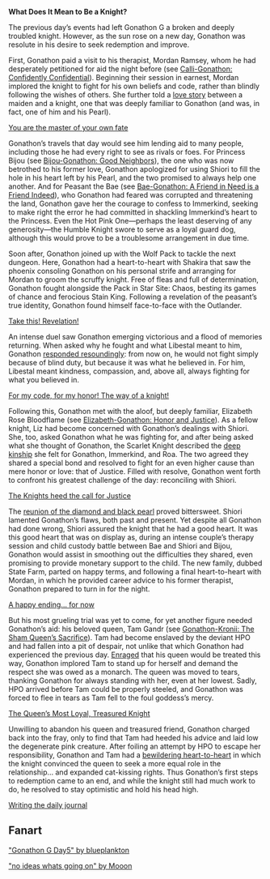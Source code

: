 **What Does It Mean to Be a Knight?**

The previous day’s events had left Gonathon G a broken and deeply troubled knight. However, as the sun rose on a new day, Gonathon was resolute in his desire to seek redemption and improve.

First, Gonathon paid a visit to his therapist, Mordan Ramsey, whom he had desperately petitioned for aid the night before (see [Calli-Gonathon: Confidently Confidential](#edge:calli-gigi)). Beginning their session in earnest, Mordan implored the knight to fight for his own beliefs and code, rather than blindly following the wishes of others. She further told a [love story](https://youtu.be/alQr5XqoUPs?t=964) between a maiden and a knight, one that was deeply familiar to Gonathon (and was, in fact, one of him and his Pearl).

[You are the master of your own fate](#embed:https://youtu.be/alQr5XqoUPs?t=1076)

Gonathon’s travels that day would see him lending aid to many people, including those he had every right to see as rivals or foes. For Princess Bijou (see [Bijou-Gonathon: Good Neighbors](#edge:gigi-bijou)), the one who was now betrothed to his former love, Gonathon apologized for using Shiori to fill the hole in his heart left by his Pearl, and the two promised to always help one another. And for Peasant the Bae (see [Bae-Gonathon: A Friend in Need is a Friend Indeed](#edge:bae-gigi)), who Gonathon had feared was corrupted and threatening the land, Gonathon gave her the courage to confess to Immerkind, seeking to make right the error he had committed in shackling Immerkind’s heart to the Princess. Even the Hot Pink One—perhaps the least deserving of any generosity—the Humble Knight swore to serve as a loyal guard dog, although this would prove to be a troublesome arrangement in due time.

Soon after, Gonathon joined up with the Wolf Pack to tackle the next dungeon. Here, Gonathon had a heart-to-heart with Shakira that saw the phoenix consoling Gonathon on his personal strife and arranging for Mordan to groom the scruffy knight. Free of fleas and full of determination, Gonathon fought alongside the Pack in Star Site: Chaos, besting its games of chance and ferocious Stain King. Following a revelation of the peasant’s true identity, Gonathon found himself face-to-face with the Outlander.

[Take this! Revelation!](#embed:https://youtu.be/alQr5XqoUPs?t=7292)

An intense duel saw Gonathon emerging victorious and a flood of memories returning. When asked why he fought and what Libestal meant to him, Gonathon [responded resoundingly](https://youtu.be/alQr5XqoUPs?t=7383): from now on, he would not fight simply because of blind duty, but because it was what he believed in. For him, Libestal meant kindness, compassion, and, above all, always fighting for what you believed in.

[For my code, for my honor! The way of a knight!](#embed:https://youtu.be/alQr5XqoUPs?t=7585)

Following this, Gonathon met with the aloof, but deeply familiar, Elizabeth Rose Bloodflame (see [Elizabeth-Gonathon: Honor and Justice](#edge:liz-gigi)). As a fellow knight, Liz had become concerned with Gonathon’s dealings with Shiori. She, too, asked Gonathon what he was fighting for, and after being asked what she thought of Gonathon, the Scarlet Knight described the [deep kinship](https://youtu.be/alQr5XqoUPs?t=10855) she felt for Gonathon, Immerkind, and Roa. The two agreed they shared a special bond and resolved to fight for an even higher cause than mere honor or love: that of Justice. Filled with resolve, Gonathon went forth to confront his greatest challenge of the day: reconciling with Shiori.

[The Knights heed the call for Justice](#embed:https://youtu.be/alQr5XqoUPs?t=10989)

The [reunion of the diamond and black pearl](https://youtu.be/alQr5XqoUPs?t=11506) proved bittersweet. Shiori lamented Gonathon’s flaws, both past and present. Yet despite all Gonathon had done wrong, Shiori assured the knight that he had a good heart. It was this good heart that was on display as, during an intense couple’s therapy session and child custody battle between Bae and Shiori and Bijou, Gonathon would assist in smoothing out the difficulties they shared, even promising to provide monetary support to the child. The new family, dubbed State Farm, parted on happy terms, and following a final heart-to-heart with Mordan, in which he provided career advice to his former therapist, Gonathon prepared to turn in for the night.

[A happy ending… for now](#embed:https://youtu.be/alQr5XqoUPs?t=14038)

But his most grueling trial was yet to come, for yet another figure needed Gonathon’s aid: his beloved queen, Tam Gandr (see [Gonathon-Kronii: The Sham Queen’s Sacrifice](#edge:kronii-gigi)). Tam had become enslaved by the deviant HPO and had fallen into a pit of despair, not unlike that which Gonathon had experienced the previous day. [Enraged](https://youtu.be/alQr5XqoUPs?t=15494) that his queen would be treated this way, Gonathon implored Tam to stand up for herself and demand the respect she was owed as a monarch. The queen was moved to tears, thanking Gonathon for always standing with her, even at her lowest. Sadly, HPO arrived before Tam could be properly steeled, and Gonathon was forced to flee in tears as Tam fell to the foul goddess’s mercy.

[The Queen’s Most Loyal, Treasured Knight](#embed:https://youtu.be/alQr5XqoUPs?t=15915)

Unwilling to abandon his queen and treasured friend, Gonathon charged back into the fray, only to find that Tam had heeded his advice and laid low the degenerate pink creature. After foiling an attempt by HPO to escape her responsibility, Gonathon and Tam had a [bewildering heart-to-heart](https://youtu.be/alQr5XqoUPs?t=18669) in which the knight convinced the queen to seek a more equal role in the relationship… and expanded cat-kissing rights. Thus Gonathon’s first steps to redemption came to an end, and while the knight still had much work to do, he resolved to stay optimistic and hold his head high.

[Writing the daily journal](#embed:https://youtu.be/alQr5XqoUPs?t=16249)

## Fanart

["Gonathon G Day5" by blueplankton](https://x.com/blueplankton/status/1920519820686070207)

["no ideas whats going on" by Mooon](https://x.com/Moon_LDL/status/1919988166020198577)
